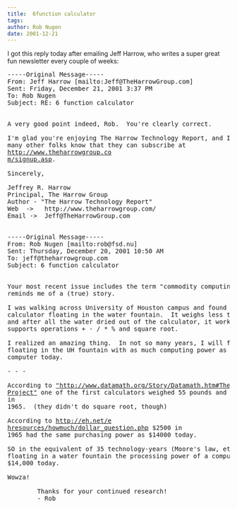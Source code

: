 ```yaml
---
title:  6function calculator
tags: 
author: Rob Nugen
date: 2001-12-21
---
```


<p>I got this reply today after emailing Jeff Harrow, who writes a super
great fun newsletter every couple of weeks:</p>

<pre>
-----Original Message-----
From: Jeff Harrow [mailto:Jeff@TheHarrowGroup.com]
Sent: Friday, December 21, 2001 3:37 PM
To: Rob Nugen
Subject: RE: 6 function calculator


A very good point indeed, Rob.  You're clearly correct.

I'm glad you're enjoying The Harrow Technology Report, and I hope you'll let
many other folks know that they can subscribe at
<a
href="http://www.theharrowgroup.com/signup.asp">http://www.theharrowgroup.co
m/signup.asp</a>.

Sincerely,

Jeffrey R. Harrow
Principal, The Harrow Group
Author - "The Harrow Technology Report"
Web  ->   http://www.theharrowgroup.com/
Email ->  Jeff@TheHarrowGroup.com


-----Original Message-----
From: Rob Nugen [mailto:rob@fsd.nu]
Sent: Thursday, December 20, 2001 10:50 AM
To: jeff@theharrowgroup.com
Subject: 6 function calculator


Your most recent issue includes the term "commodity computing power," which
reminds me of a (true) story.

I was walking across University of Houston campus and found a small
calculator floating in the water fountain.  It weighs less than one ounce,
and after all the water dried out of the calculator, it works well.  It
supports operations + - / * % and square root.

I realized an amazing thing.  In not so many years, I will find computers
floating in the UH fountain with as much computing power as an expensive
computer today.

- - -

According to <a href="http://www.datamath.org/Story/Datamath.htm#The
Cal-Tech
Project">"http://www.datamath.org/Story/Datamath.htm#The Cal-Tech
Project"</a> one of the first calculators weighed 55 pounds and cost $2500
in
1965.  (they didn't do square root, though)

According to <a
href="http://eh.net/ehresources/howmuch/dollar_question.php">http://eh.net/e
hresources/howmuch/dollar_question.php</a> $2500 in
1965 had the same purchasing power as $14000 today.

SO in the equivalent of 35 technology-years (Moore's law, etc) I will find
floating in a water fountain the processing power of a computer that costs
$14,000 today.

Wowza!

        Thanks for your continued research!
        - Rob
</pre>

